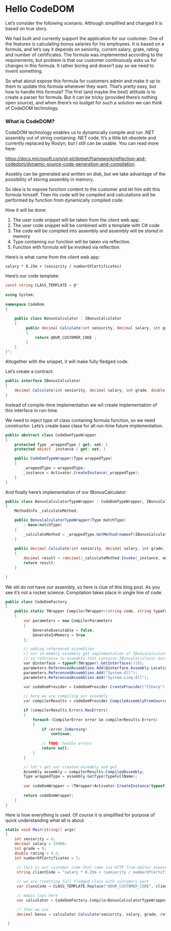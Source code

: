 ﻿# Hello CodeDOM

<!-- Id: codedom  -->
<!-- Categories: C# -->
<!-- Date: 20200319 -->

<!-- #header -->
<!-- #endheader -->

Let’s consider the following scenario. Although simplified and changed it is based on true story.

We had built and currently support the application for our customer. One of the features is calculating bonus salaries for his employees.
It is based on a formula, and let’s say it depends on seniority, current salary, grate, rating and number of certificates. The formula was implemented according to the requirements, but problem is that our customer continuously asks us for changes in this formula. It rather boring and doesn’t pay so we need to invent something.

So what about expose this formula for customers admin and make it up to them to update this formula whenever they want. That’s pretty easy, but how to handle this formula?
The first (and maybe the best) attitude is to create a parser for formula. But it can be tricky (provided there’s nothing open source), and when there’s no budget for such a solution we can think of CodeDOM technology.

### What is CodeDOM?

CodeDOM technology enables us to dynamically compile and run .NET assembly out of string containing .NET code. It’s a little bit obsolete and currently replaced by Roslyn, but I still can be usable.  You can read more here:

https://docs.microsoft.com/pl-pl/dotnet/framework/reflection-and-codedom/dynamic-source-code-generation-and-compilation

Assebly can be generated and written on disk, but we take advantage of the possibility of storing assembly in memory.

So idea is to expose function content to the customer and let him edit this formula himself. Then his code will be compiled and calculations will be performed by function from dynamically compiled code.

How it will be done:

1. The user code snippet will be taken from the client web app.
2. The user code snippet will be combined with a template with C# code
3. The code will be compiled into assembly and assembly will be stored in memory
4. Type containing our function will be taken via reflection.
5. Function with formula will be invoked via reflection.

Here’s is what came from the client web app:

``` code
salary * 0.25m + (seniority / numberOfCertificates)
```

Here’s our code template:

``` csharp
const string CLASS_TEMPLATE = @"
 
using System;
 
namespace CodeDom
{
  
    public class BonusCalculator : IBonusCalculator
    {      
         public decimal Calculate(int seniority, decimal salary, int grade, double rating, int numberOfCertificates)
         {
             return @OUR_CUSTOMER_CODE ;
         }
    }
}";
```

Altogether with the snippet, it will make fully fledged code.

Let’s create a contract:

``` csharp
public interface IBonusCalculator
{
    decimal Calculate(int seniority, decimal salary, int grade, double rating, int numberOfCertificates);
}
```

Instead of compile-time implementation we  wil create implementation of this interface in run-time.

We need to inject type of class contaning formula function, so we need constructor. Lets’s create base clase for all run-time future implementation.

``` csharp
public abstract class CodeDomTypeWrapper
{
    protected Type _wrappedType { get; set; }
    protected object _instance { get; set; }

    public CodeDomTypeWrapper(Type wrappedType)
    {
        _wrappedType = wrappedType;
        _instance = Activator.CreateInstance(_wrappedType);
    }
}
```

And finally here’s implementation of our IBonusCalculator:

``` csharp
public class BonusCalculatorTypeWrapper : CodeDomTypeWrapper, IBonusCalculator
{
    MethodInfo _calculateMethod;

    public BonusCalculatorTypeWrapper(Type matchType)
        : base(matchType)
    {
        _calculateMethod = _wrappedType.GetMethod(nameof(IBonusCalculator.Calculate));
    }
    
    public decimal Calculate(int seniority, decimal salary, int grade, double rating, int numberOfCertificates)
    {
        decimal result = (decimal)_calculateMethod.Invoke(_instance, new object[] { seniority, salary, grade, rating, numberOfCertificates });       
        return result;
    }
  
}
```

We stil do not have our assembly, so here is clue of this blog post. As you see it’s not a rocket science. Compilation takes place in single line of code.

``` csharp
public class CodeDomFactory
{
    public static TWrapper Compile<TWrapper>(string code, string typeFullName) where TWrapper : CodeDomTypeWrapper
    {
        var parameters = new CompilerParameters
        {
            GenerateExecutable = false,
            GenerateInMemory = true
        };

        // adding referenced assemblies
        // our in-memory assembly got implementation of IBonusCalculator,
        // so reference to assembly that contains IBonusCalculator must be also added
        var @interface = typeof(TWrapper).GetInterfaces()[0];
        parameters.ReferencedAssemblies.Add(@interface.Assembly.Location);
        parameters.ReferencedAssemblies.Add("System.dll");
        parameters.ReferencedAssemblies.Add("System.Linq.dll");
         
        var codeDomProvider = CodeDomProvider.CreateProvider("CSharp");

        // here we are compiling our assembly
        var compilerResults = codeDomProvider.CompileAssemblyFromSource(parameters, code);

        if (compilerResults.Errors.HasErrors)
        {
            foreach (CompilerError error in compilerResults.Errors)
            {
                if (error.IsWarning)
                    continue;
                
                // TODO: handle errors
                return null;
            }
        }

        // let's get our created assembly and get
        Assembly assembly = compilerResults.CompiledAssembly;
        Type wrappedType = assembly.GetType(typeFullName);
        
        var codeDomWrapper = (TWrapper)Activator.CreateInstance(typeof(TWrapper), new object[] { wrappedType });
        
        return codeDomWrapper;
    }
}
```

Here is how everything is used. Of course it is simplified for purpose of quick understanding what all is about.

``` csharp
static void Main(string[] args)
{
    int seniority = 6;
    decimal salary = 15000;
    int grade = 9;
    double rating = 9.2;
    int numberOfCertificates = 5;

     // this is our customer code that came via HTTP from editor exposed to customer
     string clientCode = "salary * 0.25m + (seniority / numberOfCertificates)";
 
     // we are creatting full fledged class with customers part
     var classCode = CLASS_TEMPLATE.Replace("@OUR_CUSTOMER_CODE", clientCode);

     // magic lays here
     var calculator = CodeDomFactory.Compile<BonusCalculatorTypeWrapper>(classCode,"CodeDom.BonusCalculator");

     // then we use
     decimal bonus = calculator.Calculate(seniority, salary, grade, rating, numberOfCertificates);

 }
``` 

